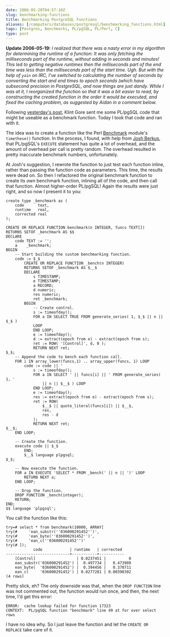 ```yaml
--- 
date: 2006-05-20T04:57:10Z
slug: benchmarking-functions
title: Benchmarking PostgreSQL Functions
aliases: [/computers/databases/postgresql/benchmarking_functions.html]
tags: [Postgres, Benchmarks, PL/pgSQL, PL/Perl, C]
type: post
---
```


**Update 2006-05-19:** *I realized that there was a nasty error in my algorithm
for determining the runtime of a function: It was only fetching the milliseconds
part of the runtime, without adding in seconds and minutes! This led to getting
negative runtimes then the milliseconds part of the end time was less than the
milliseconds part of the start time. Ugh. But with the help of `yain` on IRC,
I've switched to calculating the number of seconds by converting the start and
end times to epoch seconds (which have subsecond precision in PostgreSQL, and
now things are just dandy. While I was at it, I reorganized the function so that
it was a bit easier to read, by constructing the created function in the order
it would be executed, and fixed the caching problem, as suggested by Aidan in a
comment below.*

Following [yesterday's post], Klint Gore sent me some PL/pgSQL code that might
be useable as a benchmark function. Today I took that code and ran with it.

The idea was to create a function like the Perl [Benchmark] module's
`timethese()` function. In the process, I found, with help from [Josh Berkus],
that PL/pgSQL's `EXECUTE` statement has quite a lot of overhead, and the amount
of overhead per call is pretty random. The overhead resulted in pretty
inaccurate benchmark numbers, unfortunately.

At Josh's suggestion, I rewrote the function to just test each function inline,
rather than passing the function code as parameters. This time, the results were
dead on. So then I refactored the original benchmark function to create its
*own* benchmark function, inlining all of the code, and then call that function.
Almost higher-order PL/pgSQL! Again the results were just right, and so now I
present it to you:

``` plpgsql
create type _benchmark as (
    code      text,
    runtime   real,
    corrected real
);

CREATE OR REPLACE FUNCTION benchmark(n INTEGER, funcs TEXT[])
RETURNS SETOF _benchmark AS $$
DECLARE
    code TEXT := '';
    a    _benchmark;
BEGIN
    -- Start building the custom benchmarking function.
    code := $_$
        CREATE OR REPLACE FUNCTION _bench(n INTEGER)
        RETURNS SETOF _benchmark AS $__$
        DECLARE
            s TIMESTAMP;
            e TIMESTAMP;
            a RECORD;
            d numeric;
            res numeric;
            ret _benchmark;
        BEGIN
            -- Create control.
            s := timeofday();
            FOR a IN SELECT TRUE FROM generate_series( 1, $_$ || n || $_$ )
            LOOP
            END LOOP;
            e := timeofday();
            d := extract(epoch from e) - extract(epoch from s);
            ret := ROW( '[Control]', d, 0 );
            RETURN NEXT ret;
$_$;
    -- Append the code to bench each function call.
    FOR i IN array_lower(funcs,1) .. array_upper(funcs, 1) LOOP
        code := code || '
            s := timeofday();
            FOR a IN SELECT ' || funcs[i] || ' FROM generate_series( 1, '
                || n || $__$ ) LOOP
            END LOOP;
            e := timeofday();
            res := extract(epoch from e) - extract(epoch from s);
            ret := ROW(
                $__$ || quote_literal(funcs[i]) || $__$,
                res,
                res - d
            );
            RETURN NEXT ret;
$__$;
    END LOOP;

    -- Create the function.
    execute code || $_$
        END;
        $__$ language plpgsql;
$_$;

    -- Now execute the function.
    FOR a IN EXECUTE 'SELECT * FROM _bench(' || n || ')' LOOP
        RETURN NEXT a;
    END LOOP;

    -- Drop the function.
    DROP FUNCTION _bench(integer);
    RETURN;
END;
$$ language 'plpgsql';
```

You call the function like this:

``` postgres
try=# select * from benchmark(10000, ARRAY[
try(#     'ean_substr(''036000291452'')',
try(#     'ean_byte(''036000291452'')',
try(#     'ean_c(''036000291452'')'
try(# ]);
            code            | runtime   | corrected 
----------------------------+-----------+-----------
    [Control]                  | 0.0237451 |          0
    ean_substr('036000291452') |  0.497734 |   0.473989
    ean_byte(  '036000291452') |  0.394456 |   0.370711
    ean_c(     '036000291452') | 0.0277281 | 0.00398302
(4 rows)
```

Pretty slick, eh? The only downside was that, when the `DROP FUNCTION` line was
not commented out, the function would run once, and then, the next time, I'd get
this error:

    ERROR:  cache lookup failed for function 17323
    CONTEXT:  PL/pgSQL function "benchmark" line 49 at for over select rows

I have no idea why. So I just leave the function and let the `CREATE OR REPLACE`
take care of it.

  [yesterday's post]: /computers/databases/postgresql/benchmarking_upc_validation.html
    "Benchmarking UPC Validation"
  [Benchmark]: https://metacpan.org/dist/perl/lib/Benchmark.pm
  [Josh Berkus]: http://blogs.ittoolbox.com/database/soup/
    "“Database Soup” by Josh Berkus"
